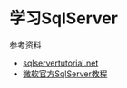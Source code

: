 # 学习SqlServer

参考资料
- [sqlservertutorial.net](https://www.sqlservertutorial.net/sql-server-basics/sql-server-alias/)
- [微软官方SqlServer教程](https://learn.microsoft.com/en-us/sql/sql-server/tutorials-for-sql-server-2016?view=sql-server-ver16)